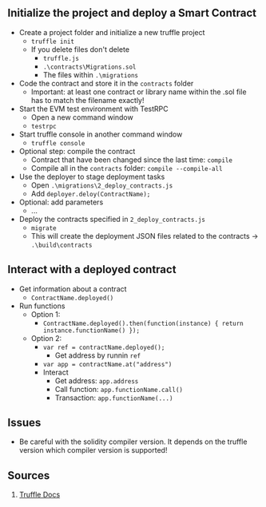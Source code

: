 ## Initialize the project and deploy a Smart Contract
*   Create a project folder and initialize a new truffle project
    *  `truffle init`
    *  If you delete files don't delete
        *   `truffle.js` 
        *   `.\contracts\Migrations.sol`
        *   The files within `.\migrations`
*   Code the contract and store it in the `contracts` folder
    *   Important: at least one contract or library name within the .sol file has to match the filename exactly!
*   Start the EVM test environment with TestRPC
    *   Open a new command window
    *   `testrpc`
*   Start truffle console in another command window
    *   `truffle console`
*   Optional step: compile the contract
    *   Contract that have been changed since the last time: `compile`
    *   Compile all in the `contracts` folder: `compile --compile-all`
*   Use the deployer to stage deployment tasks
    *   Open `.\migrations\2_deploy_contracts.js`
    *   Add `deployer.deloy(ContractName);`
*   Optional: add parameters
    *   ...
*   Deploy the contracts specified in `2_deploy_contracts.js`
    *  `migrate`
    *  This will create the deployment JSON files related to the contracts -> `.\build\contracts`


## Interact with a deployed contract
*   Get information about a contract
    *   `ContractName.deployed()`
*   Run functions
    *   Option 1:
        *   `ContractName.deployed().then(function(instance) { return instance.functionName() });`
    *   Option 2:
        *  `var ref = contractName.deployed();`
            *  Get address by runnin `ref`
        *  `var app = contractName.at("address")`
        *  Interact
            *  Get address:     `app.address`
            *  Call function:   `app.functionName.call()`
            *  Transaction:     `app.functionName(...)`

## Issues
*   Be careful with the solidity compiler version. It depends on the truffle version which compiler version is supported!


## Sources
1.  [Truffle Docs](https://truffle.readthedocs.io/en/beta/)